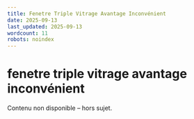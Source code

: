 ```yaml
---
title: Fenetre Triple Vitrage Avantage Inconvénient
date: 2025-09-13
last_updated: 2025-09-13
wordcount: 11
robots: noindex
---
```


# fenetre triple vitrage avantage inconvénient

Contenu non disponible – hors sujet.